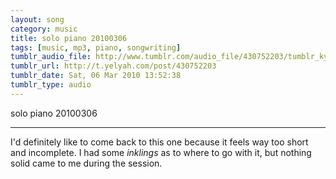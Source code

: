 ```yaml
---
layout: song
category: music
title: solo piano 20100306
tags: [music, mp3, piano, songwriting]
tumblr_audio_file: http://www.tumblr.com/audio_file/430752203/tumblr_kyvlvqnE8e1qzo4ep
tumblr_url: http://t.yelyah.com/post/430752203
tumblr_date: Sat, 06 Mar 2010 13:52:38
tumblr_type: audio
---
```

solo piano 20100306

* * *

I'd definitely like to come back to this one because it feels way too short and incomplete. I had some *inklings* as to where to go with it, but nothing solid came to me during the session.
